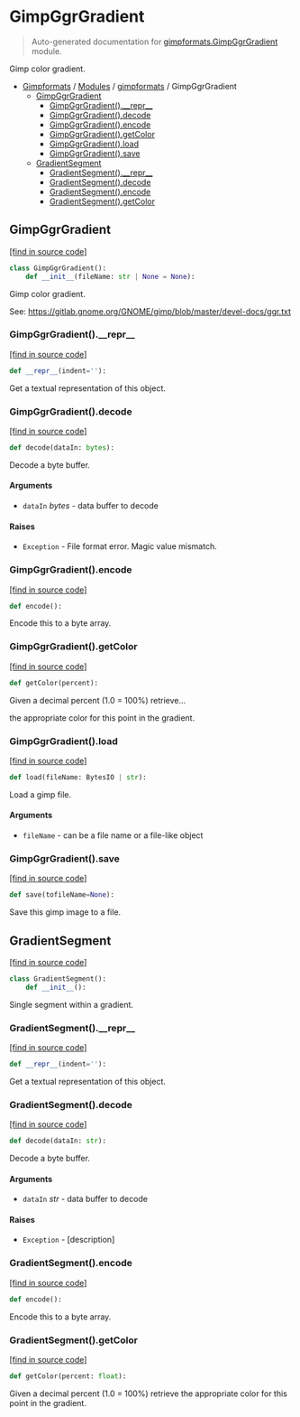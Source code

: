 # GimpGgrGradient

> Auto-generated documentation for [gimpformats.GimpGgrGradient](../../gimpformats/GimpGgrGradient.py) module.

Gimp color gradient.

- [Gimpformats](../README.md#gimpformats-index) / [Modules](../README.md#gimpformats-modules) / [gimpformats](index.md#gimpformats) / GimpGgrGradient
    - [GimpGgrGradient](#gimpggrgradient)
        - [GimpGgrGradient().\_\_repr\_\_](#gimpggrgradient__repr__)
        - [GimpGgrGradient().decode](#gimpggrgradientdecode)
        - [GimpGgrGradient().encode](#gimpggrgradientencode)
        - [GimpGgrGradient().getColor](#gimpggrgradientgetcolor)
        - [GimpGgrGradient().load](#gimpggrgradientload)
        - [GimpGgrGradient().save](#gimpggrgradientsave)
    - [GradientSegment](#gradientsegment)
        - [GradientSegment().\_\_repr\_\_](#gradientsegment__repr__)
        - [GradientSegment().decode](#gradientsegmentdecode)
        - [GradientSegment().encode](#gradientsegmentencode)
        - [GradientSegment().getColor](#gradientsegmentgetcolor)

## GimpGgrGradient

[[find in source code]](../../gimpformats/GimpGgrGradient.py#L115)

```python
class GimpGgrGradient():
    def __init__(fileName: str | None = None):
```

Gimp color gradient.

See:
 https://gitlab.gnome.org/GNOME/gimp/blob/master/devel-docs/ggr.txt

### GimpGgrGradient().\_\_repr\_\_

[[find in source code]](../../gimpformats/GimpGgrGradient.py#L182)

```python
def __repr__(indent=''):
```

Get a textual representation of this object.

### GimpGgrGradient().decode

[[find in source code]](../../gimpformats/GimpGgrGradient.py#L142)

```python
def decode(dataIn: bytes):
```

Decode a byte buffer.

#### Arguments

- `dataIn` *bytes* - data buffer to decode

#### Raises

- `Exception` - File format error.  Magic value mismatch.

### GimpGgrGradient().encode

[[find in source code]](../../gimpformats/GimpGgrGradient.py#L162)

```python
def encode():
```

Encode this to a byte array.

### GimpGgrGradient().getColor

[[find in source code]](../../gimpformats/GimpGgrGradient.py#L175)

```python
def getColor(percent):
```

Given a decimal percent (1.0 = 100%) retrieve...

the appropriate color for this point in the gradient.

### GimpGgrGradient().load

[[find in source code]](../../gimpformats/GimpGgrGradient.py#L134)

```python
def load(fileName: BytesIO | str):
```

Load a gimp file.

#### Arguments

- `fileName` - can be a file name or a file-like object

### GimpGgrGradient().save

[[find in source code]](../../gimpformats/GimpGgrGradient.py#L171)

```python
def save(tofileName=None):
```

Save this gimp image to a file.

## GradientSegment

[[find in source code]](../../gimpformats/GimpGgrGradient.py#L11)

```python
class GradientSegment():
    def __init__():
```

Single segment within a gradient.

### GradientSegment().\_\_repr\_\_

[[find in source code]](../../gimpformats/GimpGgrGradient.py#L96)

```python
def __repr__(indent=''):
```

Get a textual representation of this object.

### GradientSegment().decode

[[find in source code]](../../gimpformats/GimpGgrGradient.py#L50)

```python
def decode(dataIn: str):
```

Decode a byte buffer.

#### Arguments

- `dataIn` *str* - data buffer to decode

#### Raises

- `Exception` - [description]

### GradientSegment().encode

[[find in source code]](../../gimpformats/GimpGgrGradient.py#L76)

```python
def encode():
```

Encode this to a byte array.

### GradientSegment().getColor

[[find in source code]](../../gimpformats/GimpGgrGradient.py#L43)

```python
def getColor(percent: float):
```

Given a decimal percent (1.0 = 100%) retrieve the appropriate color
for this point in the gradient.
